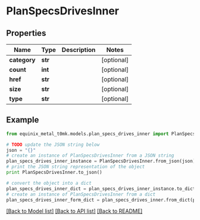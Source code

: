 # PlanSpecsDrivesInner


## Properties
Name | Type | Description | Notes
------------ | ------------- | ------------- | -------------
**category** | **str** |  | [optional] 
**count** | **int** |  | [optional] 
**href** | **str** |  | [optional] 
**size** | **str** |  | [optional] 
**type** | **str** |  | [optional] 

## Example

```python
from equinix_metal_t0mk.models.plan_specs_drives_inner import PlanSpecsDrivesInner

# TODO update the JSON string below
json = "{}"
# create an instance of PlanSpecsDrivesInner from a JSON string
plan_specs_drives_inner_instance = PlanSpecsDrivesInner.from_json(json)
# print the JSON string representation of the object
print PlanSpecsDrivesInner.to_json()

# convert the object into a dict
plan_specs_drives_inner_dict = plan_specs_drives_inner_instance.to_dict()
# create an instance of PlanSpecsDrivesInner from a dict
plan_specs_drives_inner_form_dict = plan_specs_drives_inner.from_dict(plan_specs_drives_inner_dict)
```
[[Back to Model list]](../README.md#documentation-for-models) [[Back to API list]](../README.md#documentation-for-api-endpoints) [[Back to README]](../README.md)


